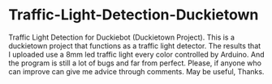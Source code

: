 # Traffic-Light-Detection-Duckietown
Traffic Light Detection for Duckiebot (Duckietown Project). 
This is a duckietown project that functions as a traffic light detector. 
The results that I uploaded use a 8mm led traffic light every color controlled by Arduino. 
And the program is still a lot of bugs and far from perfect. 
Please, if anyone who can improve can give me advice through comments. 
May be useful, Thanks.
